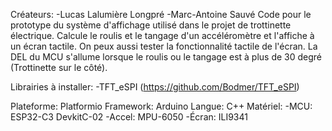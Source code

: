 Créateurs: 
  -Lucas Lalumière Longpré
  -Marc-Antoine Sauvé
Code pour le prototype du système d'affichage utilisé dans le projet de trottinette électrique. 
Calcule le roulis et le tangage d'un accéléromètre et l'affiche à un écran tactile. On peux aussi
tester la fonctionnalité tactile de l'écran. La DEL du MCU s'allume lorsque le roulis ou le tangage
est à plus de 30 degré (Trottinette sur le côté).

Librairies à installer:
  -TFT_eSPI (https://github.com/Bodmer/TFT_eSPI)

Plateforme: Platformio
Framework: Arduino
Langue: C++
Matériel:
  -MCU: ESP32-C3 DevkitC-02
  -Accel: MPU-6050
  -Écran: ILI9341
